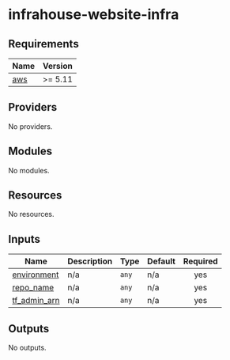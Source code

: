 # infrahouse-website-infra
## Requirements

| Name | Version |
|------|---------|
| <a name="requirement_aws"></a> [aws](#requirement\_aws) | >= 5.11 |

## Providers

No providers.

## Modules

No modules.

## Resources

No resources.

## Inputs

| Name | Description | Type | Default | Required |
|------|-------------|------|---------|:--------:|
| <a name="input_environment"></a> [environment](#input\_environment) | n/a | `any` | n/a | yes |
| <a name="input_repo_name"></a> [repo\_name](#input\_repo\_name) | n/a | `any` | n/a | yes |
| <a name="input_tf_admin_arn"></a> [tf\_admin\_arn](#input\_tf\_admin\_arn) | n/a | `any` | n/a | yes |

## Outputs

No outputs.
